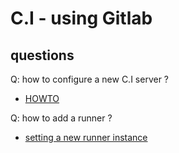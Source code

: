 C.I - using Gitlab
====


questions
---
Q: how to configure a new C.I server ?
- [HOWTO](https://gitlab.com/gitlab-org/gitlab-ci/tree/master)

Q: how to add a runner  ?
- [setting a new runner instance](https://github.com/brownman/CI_RUNNER)
